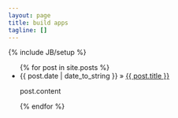 ```yaml
---
layout: page
title: build apps
tagline: []
---
```

{% include JB/setup %}

<ul class="posts">
  {% for post in site.posts %}
    <li><span>{{ post.date | date_to_string }}</span> &raquo; <a href="{{ post.url }}">{{ post.title }}</a>
        <p>post.content</p>
    </li>
  {% endfor %}
</ul>

